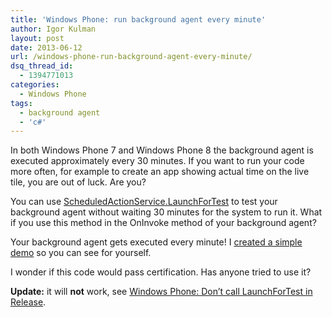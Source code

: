 ```yaml
---
title: 'Windows Phone: run background agent every minute'
author: Igor Kulman
layout: post
date: 2013-06-12
url: /windows-phone-run-background-agent-every-minute/
dsq_thread_id:
  - 1394771013
categories:
  - Windows Phone
tags:
  - background agent
  - 'c#'
---
```

In both Windows Phone 7 and Windows Phone 8 the background agent is executed approximately every 30 minutes. If you want to run your code more often, for example to create an app showing actual time on the live tile, you are out of luck. Are you? 

You can use [ScheduledActionService.LaunchForTest][1] to test your background agent without waiting 30 minutes for the system to run it. What if you use this method in the OnInvoke method of your background agent?

Your background agent gets executed every minute! I [created a simple demo][2] so you can see for yourself.

I wonder if this code would pass certification. Has anyone tried to use it?

**Update:** it will **not** work, see [Windows Phone: Don’t call LaunchForTest in Release][3].

 [1]: http://msdn.microsoft.com/en-US/library/windowsphone/develop/microsoft.phone.scheduler.scheduledactionservice.launchfortest(v=vs.105).aspx
 [2]: http://blog.kulman.sk/wp-content/uploads/2013/06/CSWP7ScheduledTaskAgent.zip
 [3]: http://blog.mjfnet.com/2013/01/10/windows-phone-dont-call-launchfortest-in-release/